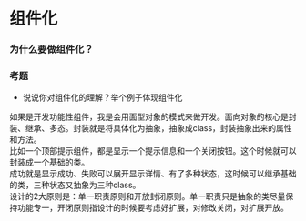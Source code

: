 <!--
 * @Author: 鱼小柔
 * @Date: 2020-11-15 17:21:26
 * @LastEditors: your name
 * @LastEditTime: 2021-06-06 17:22:40
 * @Description: file content
-->
# 组件化 
### 为什么要做组件化？
### 考题
- 说说你对组件化的理解？举个例子体现组件化

如果是开发功能性组件，我是会用面型对象的模式来做开发。面向对象的核心是封装、继承、多态。封装就是将具体化为抽象，抽象成class，封装抽象出来的属性和方法。<br>
比如一个顶部提示组件，都是显示一个提示信息和一个关闭按钮。这个时候就可以封装成一个基础的类。<br>
成功就是显示成功、失败可以展开显示详情、有了多种状态，这时候可以继承基础的类，三种状态又抽象为三种class。<br>
设计的2大原则是：单一职责原则和开放封闭原则。单一职责只是抽象的类尽量保持功能专一，开闭原则指设计的时候要考虑好扩展，对修改关闭，对扩展开放。



